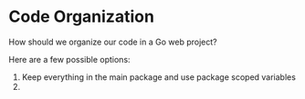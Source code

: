 # Code Organization

How should we organize our code in a Go web project?

Here are a few possible options:

1. Keep everything in the main package and use package scoped variables
1. 